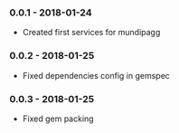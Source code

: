 ### 0.0.1 - 2018-01-24

* Created first services for mundipagg

### 0.0.2 - 2018-01-25

* Fixed dependencies config in gemspec

### 0.0.3 - 2018-01-25

* Fixed gem packing
